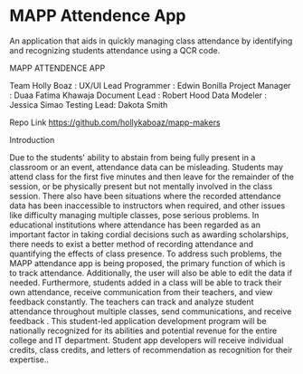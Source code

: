 # MAPP Attendence App
An application that aids in quickly managing class attendance by identifying and recognizing students attendance using a QCR code.


MAPP ATTENDENCE APP

Team
Holly Boaz : UX/UI
Lead Programmer : Edwin Bonilla
Project Manager : Duaa Fatima Khawaja
Document Lead : Robert Hood
Data Modeler : Jessica Simao
Testing Lead: Dakota Smith


Repo Link
https://github.com/hollykaboaz/mapp-makers

Introduction

Due to the students' ability to abstain from being fully present in a classroom or an event, attendance data can be misleading. Students may attend class for the first five minutes and then leave for the remainder of the session, or be physically present but not mentally involved in the class session. There also have been situations where the recorded attendance data has been inaccessible to instructors when required, and other issues like difficulty managing multiple classes, pose serious problems. In educational institutions where attendance has been regarded as an important factor in taking cordial decisions such as awarding scholarships, there needs to exist a better method of recording attendance and quantifying the effects of class presence. To address such problems, the MAPP  attendance app is being proposed, the primary function of which is to track attendance. Additionally, the user will also be able to edit the data if needed. 
Furthermore, students added in a class will be able to track their own attendance, receive communication from their teachers, and view feedback constantly. The teachers can track and analyze student attendance throughout multiple classes, send communications, and receive feedback .
This student-led application development program will be nationally recognized for its abilities and potential revenue for the entire college and IT department. Student app developers will receive individual credits, class credits, and letters of recommendation as recognition for their expertise..

